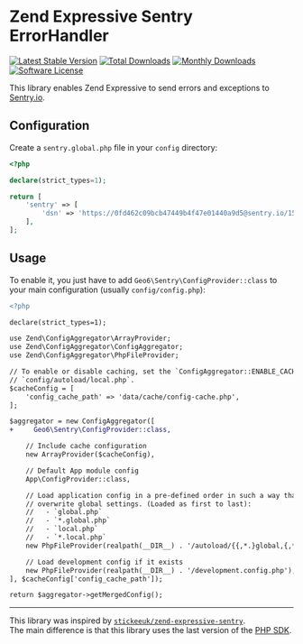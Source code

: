 # Zend Expressive Sentry ErrorHandler

[![Latest Stable Version](https://poser.pugx.org/geo6/zend-expressive-sentry/v/stable)](https://packagist.org/packages/geo6/zend-expressive-sentry)
[![Total Downloads](https://poser.pugx.org/geo6/zend-expressive-sentry/downloads)](https://packagist.org/packages/geo6/zend-expressive-sentry)
[![Monthly Downloads](https://poser.pugx.org/geo6/zend-expressive-sentry/d/monthly.png)](https://packagist.org/packages/geo6/zend-expressive-sentry)
[![Software License](https://img.shields.io/badge/license-GPL--3.0-brightgreen.svg)](LICENSE)

This library enables Zend Expressive to send errors and exceptions to [Sentry.io](https://sentry.io/).

## Configuration

Create a `sentry.global.php` file in your `config` directory:

```php
<?php

declare(strict_types=1);

return [
    'sentry' => [
        'dsn' => 'https://0fd462c09bcb47449b4f47e01440a9d5@sentry.io/1532400',
    ],
];
```

## Usage

To enable it, you just have to add `Geo6\Sentry\ConfigProvider::class` to your main configuration (usually `config/config.php`):

```diff
<?php

declare(strict_types=1);

use Zend\ConfigAggregator\ArrayProvider;
use Zend\ConfigAggregator\ConfigAggregator;
use Zend\ConfigAggregator\PhpFileProvider;

// To enable or disable caching, set the `ConfigAggregator::ENABLE_CACHE` boolean in
// `config/autoload/local.php`.
$cacheConfig = [
    'config_cache_path' => 'data/cache/config-cache.php',
];

$aggregator = new ConfigAggregator([
+     Geo6\Sentry\ConfigProvider::class,

    // Include cache configuration
    new ArrayProvider($cacheConfig),

    // Default App module config
    App\ConfigProvider::class,

    // Load application config in a pre-defined order in such a way that local settings
    // overwrite global settings. (Loaded as first to last):
    //   - `global.php`
    //   - `*.global.php`
    //   - `local.php`
    //   - `*.local.php`
    new PhpFileProvider(realpath(__DIR__) . '/autoload/{{,*.}global,{,*.}local}.php'),

    // Load development config if it exists
    new PhpFileProvider(realpath(__DIR__) . '/development.config.php'),
], $cacheConfig['config_cache_path']);

return $aggregator->getMergedConfig();
```



---

This library was inspired by [`stickeeuk/zend-expressive-sentry`](https://github.com/stickeeuk/zend-expressive-sentry).  
The main difference is that this library uses the last version of the [PHP SDK](https://docs.sentry.io/clients/php/).